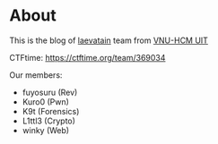 # About
This is the blog of [laevatain](https://ctftime.org/) team from [VNU-HCM UIT](https://www.uit.edu.vn/)

CTFtime: https://ctftime.org/team/369034

Our members:

* fuyosuru (Rev)
* Kuro0 (Pwn)
* K9t (Forensics)
* L1ttl3 (Crypto)
* winky (Web)
